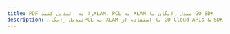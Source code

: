 ---title: PDF را به  تبدیل کنیدXLAM، PCL به XLAM مبدل رایگان یا GO SDKdescription: تبدیل رایگانPCL به XLAM با استفاده از GO Cloud APIs & SDK همچنین اسناد PDF را در Cloud ایجاد، ویرایش و رندر کنید.---